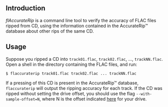 Introduction
------------

*flAccurateRip* is a command line tool to verify the accuracy of FLAC files
ripped from CD, using the information contained in the AccurateRip™ database
about other rips of the same CD.

Usage
-----

Suppose you ripped a CD into `track01.flac`, `track02.flac`, ...,
`trackNN.flac`. Open a shell in the directory containing the FLAC files, and
run:

    $ flaccuraterip track01.flac track02.flac ... trackNN.flac

If a pressing of this CD is present in the AccurateRip™ database,
`flaccuraterip` will output the ripping accuracy for each track. If the CD was
ripped without setting the drive offset, you should use the flag
`--with-sample-offset=N`, where N is the offset indicated [here][offsets] for
your drive.

  [offsets]:  http://accuraterip.com/driveoffsets.htm
              "http://accuraterip.com/driveoffsets.htm"
